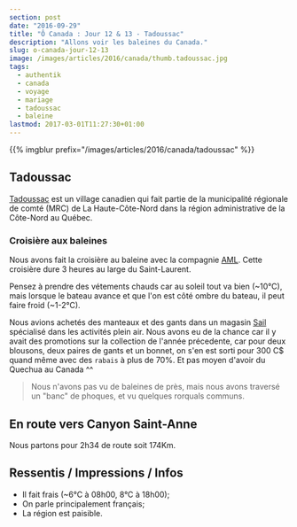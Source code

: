 ```yaml
---
section: post
date: "2016-09-29"
title: "Ô Canada : Jour 12 & 13 - Tadoussac"
description: "Allons voir les baleines du Canada."
slug: o-canada-jour-12-13
image: /images/articles/2016/canada/thumb.tadoussac.jpg
tags:
  - authentik
  - canada
  - voyage
  - mariage
  - tadoussac
  - baleine
lastmod: 2017-03-01T11:27:30+01:00
---
```


{{% imgblur prefix="/images/articles/2016/canada/tadoussac" %}}

## Tadoussac

[Tadoussac](https://fr.wikipedia.org/wiki/Tadoussac) est un village canadien qui fait partie de la municipalité régionale de comté (MRC) de La Haute-Côte-Nord dans la région administrative de la Côte-Nord au Québec.

### Croisière aux baleines

Nous avons fait la croisière au baleine avec la compagnie [AML](http://www.croisieresaml.com).
Cette croisière dure 3 heures au large du Saint-Laurent.

Pensez à prendre des vétements chauds car au soleil tout va bien (~10°C), mais lorsque le bateau avance et que l'on est côté ombre du bateau, il peut faire froid (~1-2°C).

Nous avions achetés des manteaux et des gants dans un magasin [Sail](https://www.sail.ca) spécialisé dans les activités plein air.
Nous avons eu de la chance car il y avait des promotions sur la collection de l'année précedente, car pour deux blousons, deux paires de gants et un bonnet, on s'en est sorti pour 300 C$ quand même avec des `rabais` à plus de 70%. Et pas moyen d'avoir du Quechua au Canada ^^

> Nous n'avons pas vu de baleines de près, mais nous avons traversé un "banc" de phoques, et vu quelques rorquals communs.

## En route vers Canyon Saint-Anne

Nous partons pour 2h34 de route soit 174Km.

## Ressentis / Impressions / Infos

  * Il fait frais (~6°C à 08h00, 8°C à 18h00);
  * On parle principalement français;
  * La région est paisible.
